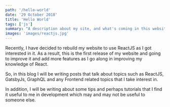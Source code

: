 ```yaml
---
path: '/hello-world'
date: '29 October 2018'
title: 'Hello World'
tags: ['js']
summary: "A description about my site, and what's coming in this website"
images: 'images/reactjs.jpg'
---
```


Recently, I have decided to rebuild my website to use ReactJS as I got interested in it. As a result, this is the first release of my website and going to improve it and add more features as I go along in improving my knowledge of React.

So, in this blog I will be writing posts that talk about topics such as ReactJS, GatsbyJs, GraphQL and any Frontend related topics that I take interest in.

In addition, I will be writing about some tips and perhaps tutorials that I find it useful to me in development which may and may not be useful to someone else.
